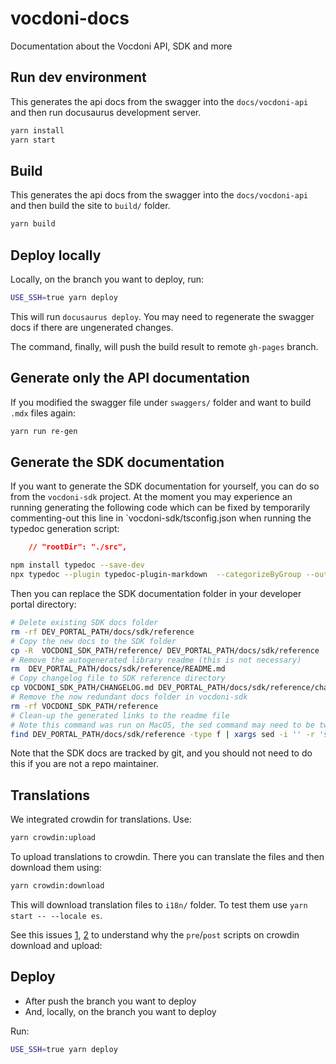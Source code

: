 # vocdoni-docs

Documentation about the Vocdoni API, SDK and more

## Run dev environment

This generates the api docs from the swagger into the `docs/vocdoni-api` and then run docusaurus development server.


```bash 
yarn install
yarn start
```

## Build

This generates the api docs from the swagger into the `docs/vocdoni-api` and then build the site to `build/` folder.

```bash
yarn build
```

## Deploy locally

Locally, on the branch you want to deploy, run:

```bash
USE_SSH=true yarn deploy
```

This will run `docusaurus deploy`. You may need to regenerate the swagger docs if there are ungenerated changes. 

The command, finally, will  push the build result to remote `gh-pages` branch. 

## Generate only the API documentation

If you modified the swagger file under `swaggers/` folder and want to build `.mdx` files again:

```bash
yarn run re-gen
```

## Generate the SDK documentation

If you want to generate the SDK documentation for yourself, you can do so from the `vocdoni-sdk` project. 
At the moment you may experience an running generating the following code which can be fixed by temporarily commenting-out this line in `vocdoni-sdk/tsconfig.json when running the typedoc generation script:
~~~json
    // "rootDir": "./src",
~~~

~~~bash
npm install typedoc --save-dev
npx typedoc --plugin typedoc-plugin-markdown  --categorizeByGroup --out reference
~~~

Then you can replace the SDK documentation folder in your developer portal directory:

~~~bash
# Delete existing SDK docs folder
rm -rf DEV_PORTAL_PATH/docs/sdk/reference
# Copy the new docs to the SDK folder
cp -R  VOCDONI_SDK_PATH/reference/ DEV_PORTAL_PATH/docs/sdk/reference
# Remove the autogenerated library readme (this is not necessary)
rm  DEV_PORTAL_PATH/docs/sdk/reference/README.md
# Copy changelog file to SDK reference directory
cp VOCDONI_SDK_PATH/CHANGELOG.md DEV_PORTAL_PATH/docs/sdk/reference/changelog.md
# Remove the now redundant docs folder in vocdoni-sdk
rm -rf VOCDONI_SDK_PATH/reference
# Clean-up the generated links to the readme file
# Note this command was run on MacOS, the sed command may need to be tweaked on a linux system
find DEV_PORTAL_PATH/docs/sdk/reference -type f | xargs sed -i '' -r 's/\[\@vocdoni\/sdk\]\((\.\.\/)*README\.md\)/\[\@vocdoni\/sdk\]\(\/sdk\)/g'
~~~

Note that the SDK docs are tracked by git, and you should not need to do this if you are not a repo maintainer.

## Translations

We integrated crowdin for translations. Use:

```bash
yarn crowdin:upload
```

To upload translations to crowdin. There you can translate the files and then download them using:

```bash
yarn crowdin:download
```

This will download translation files to `i18n/` folder. To test them use `yarn start -- --locale es`.

See this issues [1](https://community.crowdin.com/t/exclude-single-line-on-markdown-headers/2897), 
[2](https://community.crowdin.com/t/broken-mdx-components-on-download/2912) to understand why the `pre`/`post` scripts 
on crowdin download and upload: 

## Deploy

* After push the branch you want to deploy
* And, locally, on the branch you want to deploy

Run:

```bash
USE_SSH=true yarn deploy
```